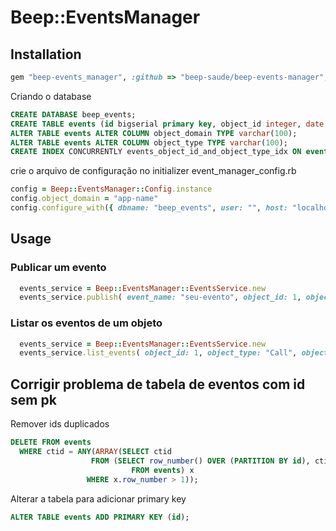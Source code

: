 # Beep::EventsManager



## Installation

```ruby
gem "beep-events_manager", :github => "beep-saude/beep-events-manager", :tag => "1.0.1"
```
Criando o database
```sql
CREATE DATABASE beep_events;
CREATE TABLE events (id bigserial primary key, object_id integer, date timestamp, event_name varchar(100), event_data jsonb, object_domain varchar(30), object_type varchar(30));
ALTER TABLE events ALTER COLUMN object_domain TYPE varchar(100);
ALTER TABLE events ALTER COLUMN object_type TYPE varchar(100);
CREATE INDEX CONCURRENTLY events_object_id_and_object_type_idx ON events(object_id, object_type);
```
crie o arquivo de configuração no initializer event_manager_config.rb
```ruby
config = Beep::EventsManager::Config.instance
config.object_domain = "app-name"
config.configure_with({ dbname: "beep_events", user: "", host: "localhost", sslmode: 'disable'})
```

## Usage

### Publicar um evento

```ruby
  events_service = Beep::EventsManager::EventsService.new
  events_service.publish( event_name: "seu-evento", object_id: 1, object_type: "Call", object_data: { foo: "bar" } )
```

### Listar os eventos de um objeto

```ruby
  events_service = Beep::EventsManager::EventsService.new
  events_service.list_events( object_id: 1, object_type: "Call", object_domain: "app-name" )
```

## Corrigir problema de tabela de eventos com id sem pk

Remover ids duplicados
```sql
DELETE FROM events
  WHERE ctid = ANY(ARRAY(SELECT ctid
                  FROM (SELECT row_number() OVER (PARTITION BY id), ctid
                           FROM events) x
                 WHERE x.row_number > 1));
```

Alterar a tabela para adicionar primary key
```sql
ALTER TABLE events ADD PRIMARY KEY (id);
```
